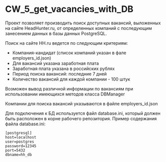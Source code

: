 # CW_5_get_vacancies_with_DB

Проект позволяет производить поиск доступных вакансий, выложенных на сайте HeadHunter.ru, 
от определенных компаний с последующим занесением данных в базы данных PostgreSQL.

Поиск на сайте HH.ru ведется по следующим критериям:
- Компания-кандидат (список компаний указан в фале employers_id.json)
- Для вакансий указана заработная плата
- Заработная плата указана в российских рублях
- Период поиска вакансий: последние 7 дней
- Количество вакансий для каждой компании - 100 штук

Возможен вывод различной информации по вакансиям при использовании имеющихся методов класса DBManager

Компании для поиска вакансий указываются в файле employers_id.json

Для подключения к БД используется файл database.ini,
который должен быть расположен в корне рабочего репозитория.
Пример содержания файла database.ini:
```
[postgresql]
host=localhost
user=postgres
password=12345
port=5432
dbname=hh_db
```